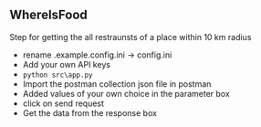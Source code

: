 ## WhereIsFood

Step for getting the all restraunsts of a place within 10 km radius

* rename .example.config.ini -> config.ini
* Add your own API keys
* `python src\app.py`
* Import the postman collection json file in postman
* Added values of your own choice in the parameter box
* click on send request
* Get the data from the response box
